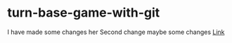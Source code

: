 # turn-base-game-with-git
I have made some changes her
Second change
maybe some changes
[Link](https://github.com/DavidGCX/turn-base-game-with-git/blob/b67263ff6b362d7c572c655e4c702b2e496dfe75/Assets/Script/BottomMessage.cs#L3)
